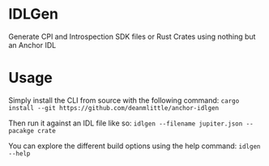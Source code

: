 # IDLGen

Generate CPI and Introspection SDK files or Rust Crates using nothing but an Anchor IDL

# Usage

Simply install the CLI from source with the following command:
`cargo install --git https://github.com/deanmlittle/anchor-idlgen`

Then run it against an IDL file like so:
`idlgen --filename jupiter.json --pacakge crate`

You can explore the different build options using the help command:
`idlgen --help`